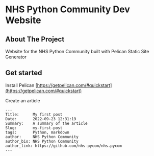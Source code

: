 # NHS Python Community Dev Website

## About The Project

Website for the NHS Python Community built with Pelican Static Site Generator

## Get started

Install Pelican [https://getpelican.com/#quickstart](https://getpelican.com/#quickstart)

Create an article
```
---
Title:      My first post
Date:       2022-09-23 12:31:19
Summary:    A summary of the article
Slug:       my-first-post
tags:       Python, markdown
author:     NHS Python Community
author_bio: NHS Python Community
author_link: https://github.com/nhs-pycom/nhs.pycom
---
```